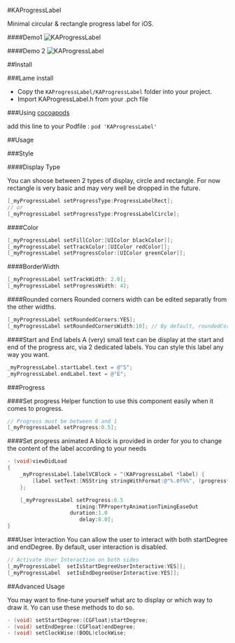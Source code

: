 #KAProgressLabel

Minimal circular & rectangle progress label for iOS.

####Demo1
![KAProgressLabel](http://i.imgur.com/GOeKip7.gif)

####Demo 2
![KAProgressLabel](http://zippy.gfycat.com/PreciousGraveGannet.gif)

##Install

###Lame install

* Copy the `KAProgressLabel/KAProgressLabel` folder into your project.
* Import KAProgressLabel.h from your .pch file

###Using [cocoapods](http://cocoapods.org)

add this line to your Podfile : 
`pod 'KAProgressLabel'`


##Usage

###Style

####Display Type

You can shoose between 2 types of display, circle and rectangle. For now rectangle is very basic and may very well be dropped in the future.

```objective-c
[_myProgressLabel setProgressType:ProgressLabelRect];
// or
[_myProgressLabel setProgressType:ProgressLabelCircle];
```

####Color

```objective-c
[_myProgressLabel setFillColor:[UIColor blackColor]];
[_myProgressLabel setTrackColor:[UIColor redColor]];
[_myProgressLabel setProgressColor:[UIColor greenColor]];
```

####BorderWidth

```objective-c
[_myProgressLabel setTrackWidth: 2.0];
[_myProgressLabel setProgressWidth: 4];
```

####Rounded corners
Rounded corners width can be edited separatly from the other widths.

```objective-c
[_myProgressLabel setRoundedCorners:YES];
[_myProgressLabel setRoundedCornersWidth:10]; // By default, roundedCornersWidth = progressWidth
```

####Start and End labels
A (very) small text can be display at the start and end of the progress arc, via 2 dedicated labels.
You can style this label any way you want. 

```objective-c
_myProgressLabel.startLabel.text = @"S";
_myProgressLabel.endLabel.text = @"E";
```

###Progress

####Set progress
Helper function to use this component easily when it comes to progress.

```objective-c
// Progress must be between 0 and 1
[_myProgressLabel setProgress:0.5];
```

####Set progress animated
A block is provided in order for you to change the content of the label according to your needs

```objective-c
- (void)viewDidLoad
{
	_myProgressLabel.labelVCBlock = ^(KAProgressLabel *label) {
        [label setText:[NSString stringWithFormat:@"%.0f%%", (progress*100)]];
    };

	[_myProgressLabel setProgress:0.5
                      timing:TPPropertyAnimationTimingEaseOut
                    duration:1.0
                       delay:0.0];
}
```

###User Interaction
You can allow the user to interact with both startDegree and endDegree. By default, user interaction is disabled.

```objective-c
// Activate User Interaction on both sides
[_myProgressLabel  setIsStartDegreeUserInteractive:YES]];
[_myProgressLabel  setIsEndDegreeUserInteractive:YES]];
```

##Advanced Usage

You may want to fine-tune yourself what arc to display or which way to draw it.
Yo can use these methods to do so.

```objective-c
- (void) setStartDegree:(CGFloat)startDegree;
- (void) setEndDegree:(CGFloat)endDegree;
- (void) setClockWise:(BOOL)clockWise;
```
